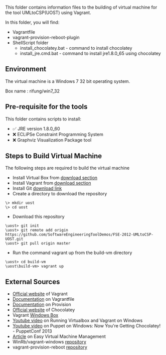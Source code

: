 This folder contains information files to the building of virtual machine for the tool UMLtoCSP(UOST) using Vagrant.

In this folder, you will find:
* Vagrantfile
* vagrant-provision-reboot-plugin
* ShellScript folder
  * install_chocolatey.bat - command to install chocolatey
  * install_jre.cmd.bat - command to install jre1.8.0_65 using chocolatey
 
Environment
-----
The virtual machine is a Windows 7 32 bit operating system.

Box name : rifung/win7_32

Pre-requisite for the tools
-----
This folder contains scripts to install: 
* :white_check_mark: JRE version 1.8.0_60  
* :x: ECLiPSe Constraint Programming System
* :x: Graphviz Visualization Package tool

Steps to Build Virtual Machine
-----
The following steps are required to build the virtual machine
* Install Virtual Box from [download section](https://www.virtualbox.org/wiki/Downloads)
* Install Vagrant from [download section](https://www.vagrantup.com/)
* Install Git [download link](https://git-scm.com/downloads)
* Create a directory to download the repository
```
\> mkdir uost
\> cd uost
```
* Download this repository
```
\uost> git init
\uost> git remote add origin https://github.com/SoftwareEngineeringToolDemos/FSE-2012-UMLtoCSP-UOST.git
\uost> git pull origin master
```
* Run the command vagrant up from the build-vm directory
```
\uost> cd build-vm
\uost\build-vm> vagrant up
```

External Sources
------
* [Official website](https://www.vagrantup.com/) of Vagrant
* [Documentation](https://docs.vagrantup.com/v2/vagrantfile/index.html) on Vagrantfile 
* [Documentation](https://docs.vagrantup.com/v2/provisioning/index.html) on Provision
* [Official website](https://chocolatey.org/) of Chocolatey
* Vagrant [Windows Box](https://atlas.hashicorp.com/rifung/boxes/win7_32)
* [Youtube video](https://www.youtube.com/watch?v=Jkf5g7L9dSE) on Running Virtualbox and Vagrant on Windows
* [Youtube video](https://www.youtube.com/watch?v=Im30wziOrBs) on Puppet on Windows: Now You're Getting Chocolatey! - PuppetConf 2013 
* [Article](http://digitaldrummerj.me//vagrant-overview/) on Easy Virtual Machine Management 
* WinRb/vagrant-windows [repository](https://github.com/WinRb/vagrant-windows)
* vagrant-provision-reboot [repository](https://github.com/exratione/vagrant-provision-reboot)
